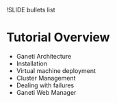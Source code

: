 !SLIDE bullets list

# Tutorial Overview

* Ganeti Architecture
* Installation
* Virtual machine deployment
* Cluster Management
* Dealing with failures
* Ganeti Web Manager
